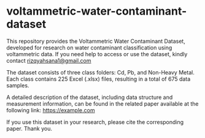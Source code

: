 # voltammetric-water-contaminant-dataset

This repository provides the Voltammetric Water Contaminant Dataset, developed for research on water contaminant classification using voltammetric data.
If you need help to access or use the dataset, kindly contact rizqyahsana1@gmail.com

The dataset consists of three class folders: Cd, Pb, and Non-Heavy Metal.
Each class contains 225 Excel (.xlsx) files, resulting in a total of 675 data samples.

A detailed description of the dataset, including data structure and measurement information, can be found in the related paper available at the following link:
https://example.com


If you use this dataset in your research, please cite the corresponding paper. Thank you.
